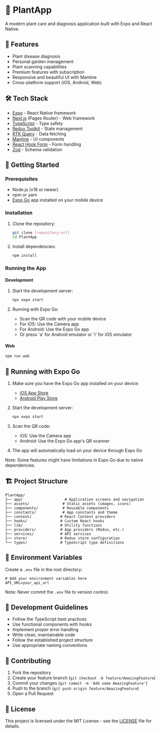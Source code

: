 # 🌿 PlantApp

A modern plant care and diagnosis application built with Expo and React Native.

## 📱 Features

- Plant disease diagnosis
- Personal garden management
- Plant scanning capabilities
- Premium features with subscription
- Responsive and beautiful UI with Mantine
- Cross-platform support (iOS, Android, Web)

## 🛠 Tech Stack

- [Expo](https://expo.dev) - React Native framework
- [Next.js](https://nextjs.org) (Pages Router) - Web framework
- [TypeScript](https://www.typescriptlang.org/) - Type safety
- [Redux Toolkit](https://redux-toolkit.js.org/) - State management
- [RTK Query](https://redux-toolkit.js.org/rtk-query/overview) - Data fetching
- [Mantine](https://mantine.dev/) - UI components
- [React Hook Form](https://react-hook-form.com/) - Form handling
- [Zod](https://zod.dev/) - Schema validation

## 🚀 Getting Started

### Prerequisites

- Node.js (v18 or newer)
- npm or yarn
- [Expo Go](https://expo.dev/client) app installed on your mobile device

### Installation

1. Clone the repository:

   ```bash
   git clone [repository-url]
   cd PlantApp
   ```

2. Install dependencies:
   ```bash
   npm install
   ```

### Running the App

#### Development

1. Start the development server:

   ```bash
   npx expo start
   ```

2. Running with Expo Go:
   - Scan the QR code with your mobile device
   - For iOS: Use the Camera app
   - For Android: Use the Expo Go app
   - Or press 'a' for Android emulator or 'i' for iOS simulator

#### Web

```bash
npm run web
```

## 📱 Running with Expo Go

1. Make sure you have the Expo Go app installed on your device:

   - [iOS App Store](https://apps.apple.com/app/apple-store/id982107779)
   - [Android Play Store](https://play.google.com/store/apps/details?id=host.exp.exponent)

2. Start the development server:

   ```bash
   npx expo start
   ```

3. Scan the QR code:

   - iOS: Use the Camera app
   - Android: Use the Expo Go app's QR scanner

4. The app will automatically load on your device through Expo Go

Note: Some features might have limitations in Expo Go due to native dependencies.

## 🏗 Project Structure

```
PlantApp/
├── app/                   # Application screens and navigation
├── assets/               # Static assets (images, icons)
├── components/           # Reusable components
├── constants/            # App constants and theme
├── context/             # React Context providers
├── hooks/               # Custom React hooks
├── lib/                 # Utility functions
├── providers/           # App providers (Redux, etc.)
├── services/            # API services
├── store/               # Redux store configuration
└── types/               # TypeScript type definitions
```

## 🔑 Environment Variables

Create a `.env` file in the root directory:

```env
# Add your environment variables here
API_URL=your_api_url
```

Note: Never commit the `.env` file to version control.

## 📝 Development Guidelines

- Follow the TypeScript best practices
- Use functional components with hooks
- Implement proper error handling
- Write clean, maintainable code
- Follow the established project structure
- Use appropriate naming conventions

## 🤝 Contributing

1. Fork the repository
2. Create your feature branch (`git checkout -b feature/AmazingFeature`)
3. Commit your changes (`git commit -m 'Add some AmazingFeature'`)
4. Push to the branch (`git push origin feature/AmazingFeature`)
5. Open a Pull Request

## 📄 License

This project is licensed under the MIT License - see the [LICENSE](LICENSE) file for details.
